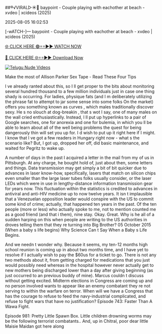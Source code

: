 ##®️√VIRAL▷☀️👄    baypoint - Couple playing with eachother at beach - xvdeo &#124; xcideos (2025)

2025-08-05 16:02:53



[-wATCH-]—    baypoint - Couple playing with eachother at beach - xvdeo &#124; xcideos (2025)

[🌐 CLICK HERE 🟢==►► WATCH NOW](https://www.youtucams.com/tracking/githubcom)

[🔴 CLICK HERE 🌐==►► Download Now](https://www.youtucams.com/tracking/githubcom)

[![Telugu Nude Videos](https://i.imgur.com/dJHk4Zq.gif)](https://www.youtucams.com/tracking/githubcom)



Make the most of Allison Parker Sex Tape - Read These Four Tips

I ve already ranted about this, so I ll get proper to the bits about monitoring several hundred thousand to a few million individuals just in case one thing shady is occurring. For ladies, physique fats (and I m deliberately utilizing the phrase  fat  to attempt to jar some sense into some folks On the market) offers you something known as  curves , which males traditionally discover sexy.  He s no slouch at dog-breakin , that s wot I say,  one of many males on the wall cried enthusiastically. Instead, I ll put up hyperlinks to a pair of Google searches, one for anorexia and one for bulemia, in which you ll be able to learn about all of the well being problems the quest for being dangerously thin will set you up for. I d wish to put up it right here if I might. I know that I ve got a few readers in Hungary right now - what s the scenario like? But, I got up, dropped her off, did basic maintenance, and waited for Pegritz to wake up.

A number of days in the past I acquired a letter in the mail from my of us in Pittsburgh. At any charge, he bought hold of, just about then, some letters and things. Data transmission may get simply a bit of bit quicker due to advances in laser know-how, specifically, lasers that match on silicon chips even smaller than the large laser tubes folks usually consider, or the laser LEDs which were in use in lengthy-distance information transmission gear for years now. This fluctuation within the statistics is credited to advances in antiviral and anti-HIV medicine up to now twelve years. It isn t implausible that a Venezuelan opposition leader would conspire with the US to commit some kind of crime; actually, that happened ten years in the past. Of the ten people (more or less) who actually spoke to me, not to mention counted me as a good friend (and that i them), nine stay. Okay. Great. Why is he all of a sudden harping on this when people are writing to the US authorities in droves telling them that they re turning into Big Brother? 05 October 2015 (When a baby s life begins) Why Science Can t Say When a Baby s Life Begins.

And we needn t wonder why. Because it seems, my ten-12 months high school reunion is coming up in about two months  time, and I have yet to resolve if I actually wish to pay the $60us for a ticket to go. There is not any two methods about it, from getting charged for medications that you just would possibly need whereas in the hospital however never actually get to new mothers being discharged lower than a day after giving beginning (as just occurred to an previous buddy of mine). Marcus couldn t discuss without getting excited. Midterm elections in Congress are coming up and no person involved wants to appear like an enemy combatant they re not serving to within the warfare on terror. When will we have a Congress that has the courage to refuse to feed the navy-industrial complicated, and refuse to fight wars that have no justification? Episode 743: Faster Than A Wawa Fight.

Episode 981: Pretty Little Spawn Box. Little children drowning worms may be the following terrorist combatants.. And, up in Chitral, poor dear little Maisie Maidan got here along